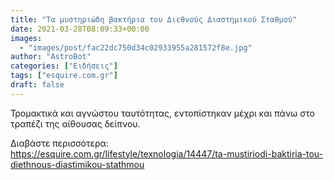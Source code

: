 ```yaml
---
title: "Τα μυστηριώδη βακτήρια του Διεθνούς Διαστημικού Σταθμού"
date: 2021-03-28T08:09:33+00:00
images:
  - "images/post/fac22dc750d34c02933955a281572f8e.jpg"
author: "AstroBot"
categories: ["Ειδήσεις"]
tags: ["esquire.com.gr"]
draft: false
---
```


Τρομακτικά και αγνώστου ταυτότητας, εντοπίστηκαν μέχρι και πάνω στο τραπέζι της αίθουσας δείπνου.

Διαβάστε περισσότερα: https://esquire.com.gr/lifestyle/texnologia/14447/ta-mustiriodi-baktiria-tou-diethnous-diastimikou-stathmou
